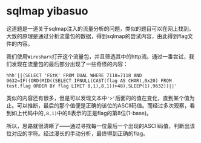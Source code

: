 # sqlmap yibasuo
这道题是一道关于sqlmap注入的流量分析的问题，类似的题目可以在网上找到。大致的原理是通过分析流量包的数据，得到sqlmap的尝试内容，由此得到flag文件的内容。

我们使用`Wireshark`打开这个流量包，并且筛选其中的http流。通过一番尝试，我们发现在流量包的最后部分出现了一些奇怪的内容：
```
hhh'||(SELECT 'FGtK' FROM DUAL WHERE 7118=7118 AND 9632=IF((ORD(MID((SELECT IFNULL(CAST(flag AS CHAR),0x20) FROM test.flag ORDER BY flag LIMIT 0,1),8,1))>48),SLEEP(1),9632))||'
```
类似的内容还有很多，但是可以发现文本中`'>'`后面的的值在变化，直到某个值为止。可以推断，最后的那个值便是正确的该位的ASCII码值。而经过多次观察，看到如上代码中的`,8,1)`中的8表示的正是flag的第8位(1-base)。

所以，思路就很清晰了——通过寻找每一位最后一个出现的ASCII码值，判断出该位对应的字符。经过漫长的手动分析，最终得到正确的flag。